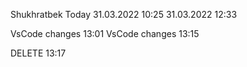 Shukhratbek Today
31.03.2022 10:25
31.03.2022 12:33

VsCode changes 13:01
VsCode changes 13:15

DELETE 13:17
<!-- @Mevrik-UZB update your source code -->
